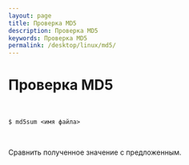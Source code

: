 ```yaml
---
layout: page
title: Проверка MD5
description: Проверка MD5
keywords: Проверка MD5
permalink: /desktop/linux/md5/
---
```


# Проверка MD5

<br/>

    $ md5sum <имя файла>

<br/>

Сравнить полученное значение с предложенным.

